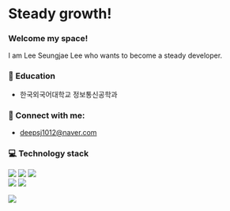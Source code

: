 # Steady growth!
### Welcome my space!  
I am Lee Seungjae Lee who wants to become a steady developer.
### :school: Education
* 한국외국어대학교 정보통신공학과
  
### :loudspeaker: Connect with me:
- deepsj1012@naver.com

### :computer: Technology stack
<div align="left">
   <img src="https://img.shields.io/badge/Java-007396?style=flat&logo=Java&logoColor=white" />
   <img src="https://img.shields.io/badge/Spring Boot-6DB33F?style=flat&logo=Spring Boot&logoColor=white" />  
  <img src="https://img.shields.io/badge/MySQL-4479A1?style=flat&logo=mysql&logoColor=white" /><br/>
  <img src="https://img.shields.io/badge/Docker-2496ED?style=flat&logo=docker&logoColor=white" />
  <img src="https://img.shields.io/badge/git-F05032?style=flat&logo=git&logoColor=white"><br/>
</div>

<img src="https://github-readme-stats.vercel.app/api/top-langs/?username=deepsj1012&layout=compact"><br><br>

<!--
**vietj/vietj** is a ✨ _special_ ✨ repository because its `README.md` (this file) appears on your GitHub profile.
-->

